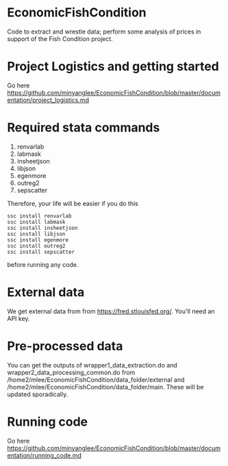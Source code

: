 # EconomicFishCondition
Code to extract and wrestle data; perform some analysis of prices in support of the Fish Condition project.

# Project Logistics and getting started
Go here  https://github.com/minyanglee/EconomicFishCondition/blob/master/documentation/project_logistics.md

# Required stata commands

1. renvarlab
1. labmask
1. insheetjson
1. libjson
1. egenmore
1. outreg2
1. sepscatter

Therefore, your life will be easier if you do this
```
ssc install renvarlab
ssc install labmask
ssc install insheetjson
ssc install libjson
ssc install egenmore
ssc install outreg2
ssc install sepscatter
```
before running any code.

# External data

We get external data from from https://fred.stlouisfed.org/.  You'll need an API key. 

# Pre-processed data

You can get the outputs of wrapper1_data_extraction.do and wrapper2_data_processing_common.do from /home2/mlee/EconomicFishCondition/data_folder/external and /home2/mlee/EconomicFishCondition/data_folder/main.  These will be updated sporadically.  


# Running code

Go here  https://github.com/minyanglee/EconomicFishCondition/blob/master/documentation/running_code.md



